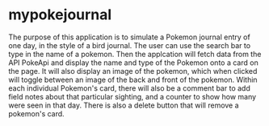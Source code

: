 # mypokejournal

The purpose of this application is to simulate a Pokemon journal entry of one day, in the style of a bird journal. 
The user can use the search bar to type in the name of a pokemon. Then the applcation will fetch data from the API PokeApi and 
display the name and type of the Pokemon onto a card on the page. It will also display an image of the pokemon, 
which when clicked will toggle between an image of the back and front of the pokemon. Within each individual Pokemon's card, there will also be a
comment bar to add field notes about that particular sighting, and a counter to show how many were seen in that day.
There is also a delete button that will remove a pokemon's card. 